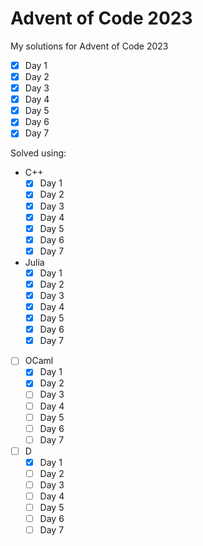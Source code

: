 # Advent of Code 2023
My solutions for Advent of Code 2023

- [x] Day 1
- [x] Day 2
- [x] Day 3
- [x] Day 4
- [x] Day 5
- [x] Day 6
- [x] Day 7

Solved using:

- C++
    - [x] Day 1
    - [x] Day 2
    - [x] Day 3
    - [x] Day 4
    - [x] Day 5
    - [x] Day 6
    - [x] Day 7
- Julia
    - [x] Day 1
    - [x] Day 2
    - [x] Day 3
    - [x] Day 4
    - [x] Day 5
    - [x] Day 6
    - [x] Day 7
- [ ] OCaml
    - [x] Day 1
    - [x] Day 2
    - [ ] Day 3
    - [ ] Day 4
    - [ ] Day 5
    - [ ] Day 6
    - [ ] Day 7
- [ ] D
    - [x] Day 1
    - [ ] Day 2
    - [ ] Day 3
    - [ ] Day 4
    - [ ] Day 5
    - [ ] Day 6
    - [ ] Day 7
